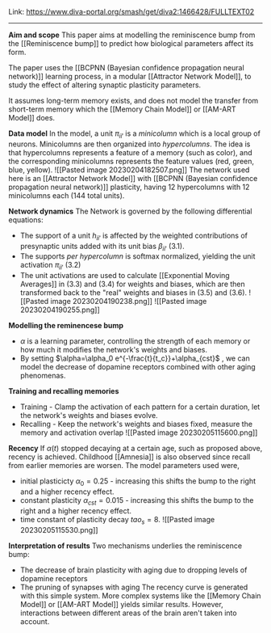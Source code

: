 Link: https://www.diva-portal.org/smash/get/diva2:1466428/FULLTEXT02

----
**Aim and scope**
This paper aims at modelling the reminiscence bump from the [[Reminiscence bump]] to predict how biological parameters affect its form. 

The paper uses the [[BCPNN (Bayesian confidence propagation neural network)]] learning process, in a modular [[Attractor Network Model]], to study the effect of altering synaptic plasticity parameters.

It assumes long-term memory exists, and does not model the transfer from  short-term memory which the [[Memory Chain Model]] or [[AM-ART Model]] does.

**Data model**
In the model, a unit $\pi_{ii'}$ is a *minicolumn* which is a local group of neurons. Minicolumns are then organized into *hypercolumns*. The idea is that hypercolumns represents a feature of a memory (such as color), and the corresponding minicolumns represents the feature values (red, green, blue, yellow).
![[Pasted image 20230204182507.png]]
The network used here is an [[Attractor Network Model]] with [[BCPNN (Bayesian confidence propagation neural network)]] plasticity, having 12 hypercolumns with 12 minicolumns each (144 total units).

**Network dynamics**
The Network is governed by the following differential equations:
* The support of a unit $h_{ii'}$ is affected by the weighted contributions of presynaptic units added with its unit bias $\beta_{ii'}$ (3.1).
* The supports *per hypercolumn* is softmax normalized, yielding the unit activation $\pi_{ii'}$ (3.2)
* The unit activations are used to calculate [[Exponential Moving Averages]] in (3.3) and (3.4) for weights and biases, which are then transformed back to the "real" weights and biases in (3.5) and (3.6).
![[Pasted image 20230204190238.png]]
![[Pasted image 20230204190255.png]]

**Modelling the reminencese bump**
* $\alpha$ is a learning parameter, controlling the strength of each memory or how much it modifies the network's weights and biases. 
* By setting $\alpha=\alpha_0 e^{-\frac{t}{t_c}}+\alpha_{cst}$ , we can model the decrease of dopamine receptors combined with other aging phenomenas.

**Training and recalling memories**
* Training - Clamp the activation of each pattern for a certain duration, let the network's weights and biases evolve. 
* Recalling - Keep the network's weights and biases fixed, measure the memory and activation overlap
![[Pasted image 20230205115600.png]]

**Recency**
If $\alpha(t)$ stopped decaying at a certain age, such as proposed above, recency is achieved. Childhood [[Amnesia]] is also observed since recall from earlier memories are worsen. The model parameters used were,
* initial plasticicty $\alpha_0=0.25$ - increasing this shifts the bump to the right and a higher recency effect.
* constant plasticity $\alpha_{cst}=0.015$ - increasing this shifts the bump to the right and a higher recency effect.
* time constant of plasticity decay $tao_s=8$.
![[Pasted image 20230205115530.png]]

**Interpretation of results**
Two mechanisms underlies the reminiscence bump:
* The decrease of brain plasticity with aging due to dropping levels of dopamine receptors
* The pruning of synapses with aging
The recency curve is generated with this simple system. More complex systems like the  [[Memory Chain Model]] or [[AM-ART Model]] yields similar results. However, interactions between different areas of the brain aren't taken into account.